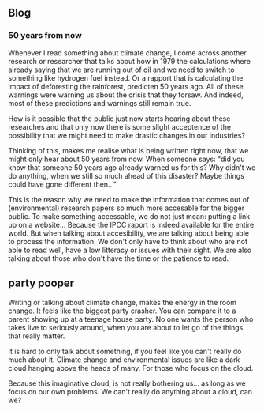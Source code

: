 ## Blog


### 50 years from now

Whenever I read something about climate change, I come across another research or researcher that talks about how in 1979 the calculations where already saying that we are running out of oil and we need to switch to something like hydrogen fuel instead. Or a rapport that is calculating the impact of deforesting the rainforest, predicten 50 years ago. All of these warnings were warning us about the crisis that they forsaw. And indeed, most of these predictions and warnings still remain true.

How is it possible that the public just now starts hearing about these researches and that only now there is some slight acceptence of the possibility that we might need to make drastic changes in our industries?

Thinking of this, makes me realise what is being written right now, that we might only hear about 50 years from now. When someone says: "did you know that someone 50 years ago already warned us for this? Why didn't we do anything, when we still so much ahead of this disaster? Maybe things could have gone different then..."

This is the reason why we need to make the information that comes out of (environmental) research papers so much more accesable for the bigger public. To make something accessable, we do not just mean: putting a link up on a website... Because the IPCC raport is indeed available for the entire world. But when talking about accesibility, we are talking about being able to process the information. We don't only have to think about who are not able to read well, have a low litteracy or issues with their sight. We are also talking about those who don't have the time or the patience to read.


## party pooper
Writing or talking about climate change, makes the energy in the room change. It feels like the biggest party crasher. You can compare it to a parent showing up at a teenage house party. No one wants the person who takes live to seriously around, when you are about to let go of the things that really matter. 

It is hard to only talk about something, if you feel like you can't really do much about it. Climate change and environmental issues are like a dark cloud hanging above the heads of many. For those who focus on the cloud.

Because this imaginative cloud, is not really bothering us... as long as we focus on our own problems. We can't really do anything about a cloud, can we?
